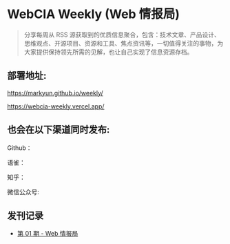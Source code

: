 # WebCIA Weekly (Web 情报局)

> 分享每周从 RSS 源获取到的优质信息聚合，包含：技术文章、产品设计、思维观点、开源项目、资源和工具、焦点资讯等，一切值得关注的事物，为大家提供保持领先所需的见解，也让自己实现了信息资源存档。

## 部署地址:

https://markyun.github.io/weekly/

https://webcia-weekly.vercel.app/

## 也会在以下渠道同时发布:

Github：

语雀：

知乎：

微信公众号:

## 发刊记录

- [第 01 期 - Web 情报局](https://markyun.github.io/weekly/posts/1-Web%E6%83%85%E6%8A%A5%E5%B1%80)
